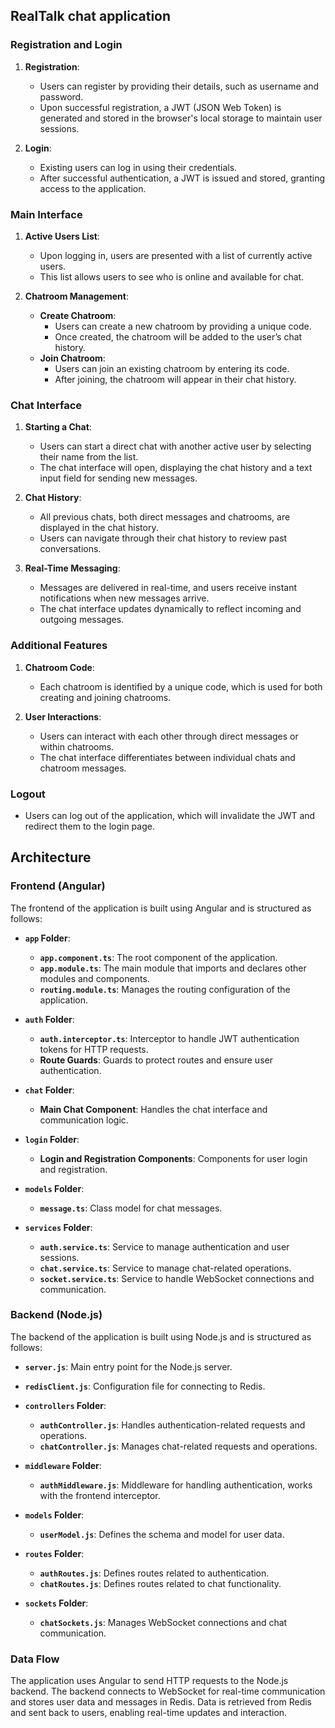 ## RealTalk chat application

### Registration and Login

1. **Registration**:
   - Users can register by providing their details, such as username and password.
   - Upon successful registration, a JWT (JSON Web Token) is generated and stored in the browser's local storage to maintain user sessions.

2. **Login**:
   - Existing users can log in using their credentials.
   - After successful authentication, a JWT is issued and stored, granting access to the application.

### Main Interface

1. **Active Users List**:
   - Upon logging in, users are presented with a list of currently active users.
   - This list allows users to see who is online and available for chat.

2. **Chatroom Management**:
   - **Create Chatroom**:
     - Users can create a new chatroom by providing a unique code.
     - Once created, the chatroom will be added to the user’s chat history.
   - **Join Chatroom**:
     - Users can join an existing chatroom by entering its code.
     - After joining, the chatroom will appear in their chat history.

### Chat Interface

1. **Starting a Chat**:
   - Users can start a direct chat with another active user by selecting their name from the list.
   - The chat interface will open, displaying the chat history and a text input field for sending new messages.

2. **Chat History**:
   - All previous chats, both direct messages and chatrooms, are displayed in the chat history.
   - Users can navigate through their chat history to review past conversations.

3. **Real-Time Messaging**:
   - Messages are delivered in real-time, and users receive instant notifications when new messages arrive.
   - The chat interface updates dynamically to reflect incoming and outgoing messages.

### Additional Features

1. **Chatroom Code**:
   - Each chatroom is identified by a unique code, which is used for both creating and joining chatrooms.

2. **User Interactions**:
   - Users can interact with each other through direct messages or within chatrooms.
   - The chat interface differentiates between individual chats and chatroom messages.

### Logout

- Users can log out of the application, which will invalidate the JWT and redirect them to the login page.


## Architecture

### Frontend (Angular)

The frontend of the application is built using Angular and is structured as follows:

- **`app` Folder**:
  - **`app.component.ts`**: The root component of the application.
  - **`app.module.ts`**: The main module that imports and declares other modules and components.
  - **`routing.module.ts`**: Manages the routing configuration of the application.

- **`auth` Folder**:
  - **`auth.interceptor.ts`**: Interceptor to handle JWT authentication tokens for HTTP requests.
  - **Route Guards**: Guards to protect routes and ensure user authentication.

- **`chat` Folder**:
  - **Main Chat Component**: Handles the chat interface and communication logic.

- **`login` Folder**:
  - **Login and Registration Components**: Components for user login and registration.

- **`models` Folder**:
  - **`message.ts`**: Class model for chat messages.

- **`services` Folder**:
  - **`auth.service.ts`**: Service to manage authentication and user sessions.
  - **`chat.service.ts`**: Service to manage chat-related operations.
  - **`socket.service.ts`**: Service to handle WebSocket connections and communication.

### Backend (Node.js)

The backend of the application is built using Node.js and is structured as follows:

- **`server.js`**: Main entry point for the Node.js server.

- **`redisClient.js`**: Configuration file for connecting to Redis.

- **`controllers` Folder**:
  - **`authController.js`**: Handles authentication-related requests and operations.
  - **`chatController.js`**: Manages chat-related requests and operations.

- **`middleware` Folder**:
  - **`authMiddleware.js`**: Middleware for handling authentication, works with the frontend interceptor.

- **`models` Folder**:
  - **`userModel.js`**: Defines the schema and model for user data.

- **`routes` Folder**:
  - **`authRoutes.js`**: Defines routes related to authentication.
  - **`chatRoutes.js`**: Defines routes related to chat functionality.

- **`sockets` Folder**:
  - **`chatSockets.js`**: Manages WebSocket connections and chat communication.

### Data Flow

The application uses Angular to send HTTP requests to the Node.js backend. The backend connects to WebSocket for real-time communication and stores user data and messages in Redis. Data is retrieved from Redis and sent back to users, enabling real-time updates and interaction.
